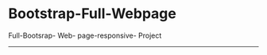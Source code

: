 # Bootstrap-Full-Webpage
Full-Bootsrap- Web- page-responsive- Project



------------------------------------------------------------------------------------------------------------------------------------------
